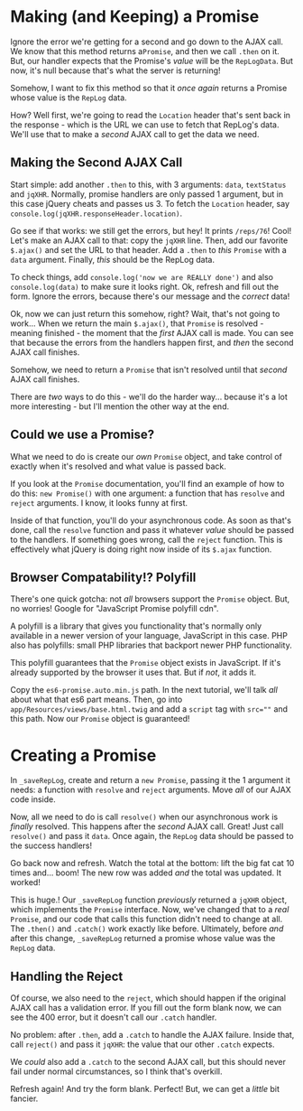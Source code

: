 # Making (and Keeping) a Promise

Ignore the error we're getting for a second and go down to the AJAX call. We know
that this method returns a`Promise`, and then we call `.then` on it. But, our handler
expects that the Promise's *value* will be the `RepLogData`. But now, it's null
because that's what the server is returning!

Somehow, I want to fix this method so that it *once again* returns a Promise whose
value is the `RepLog` data.

How? Well first, we're going to read the `Location` header that's sent back in
the response - which is the URL we can use to fetch that RepLog's data. We'll use
that to make a *second* AJAX call to get the data we need.

## Making the Second AJAX Call

Start simple: add another `.then` to this, with 3 arguments: `data`, `textStatus`
and `jqXHR`. Normally, promise handlers are only passed 1 argument, but in this
case jQuery cheats and passes us 3. To fetch the `Location` header, say
`console.log(jqXHR.responseHeader.location)`.

Go see if that works: we still get the errors, but hey! It prints `/reps/76`! Cool!
Let's make an AJAX call to that: copy the `jqXHR` line. Then, add our favorite
`$.ajax()` and set the URL to that header. Add a `.then` to *this* `Promise` with
a `data` argument. Finally, *this* should be the RepLog data.

To check things, add `console.log('now we are REALLY done')` and also `console.log(data)`
to make sure it looks right. Ok, refresh and fill out the form. Ignore the errors,
because there's our message and the *correct* data!

Ok, now we can just return this somehow, right? Wait, that's not going to work...
When we return the main `$.ajax()`, that `Promise` is resolved - meaning finished -
the moment that the *first* AJAX call is made. You can see that because the errors
from the handlers happen first, and *then* the second AJAX call finishes.

Somehow, we need to return a `Promise` that isn't resolved until that *second*
AJAX call finishes.

There are *two* ways to do this - we'll do the harder way... because it's a lot
more interesting - but I'll mention the other way at the end.

## Could we use a Promise?

What we need to do is create our *own* `Promise` object, and take control of exactly
when it's resolved and what value is passed back.

If you look at the `Promise` documentation, you'll find an example of how to do
this: `new Promise()` with one argument: a function that has `resolve` and `reject`
arguments. I know, it looks funny at first.

Inside of that function, you'll do your asynchronous code. As soon as that's done,
call the `resolve` function and pass it whatever *value* should be passed to the
handlers. If something goes wrong, call the `reject` function. This is effectively
what jQuery is doing right now inside of its `$.ajax` function.

## Browser Compatability!? Polyfill

There's one quick gotcha: not *all* browsers support the `Promise` object. But,
no worries! Google for "JavaScript Promise polyfill cdn".

A polyfill is a library that gives you functionality that's normally only available
in a newer version of your language, JavaScript in this case. PHP also has polyfills:
small PHP libraries that backport newer PHP functionality.

This polyfill guarantees that the `Promise` object exists in JavaScript. If it's
already supported by the browser it uses that. But if *not*, it adds it.

Copy the `es6-promise.auto.min.js` path. In the next tutorial, we'll talk *all*
about what that es6 part means. Then, go into `app/Resources/views/base.html.twig`
and add a `script` tag with `src=""` and this path. Now our `Promise` object is
guaranteed!

# Creating a Promise

In `_saveRepLog`, create and return a `new Promise`, passing it the 1 argument
it needs: a function with `resolve` and `reject` arguments. Move *all* of our AJAX
code inside.

Now, all we need to do is call `resolve()` when our asynchronous work is *finally*
resolved. This happens after the *second* AJAX call. Great! Just call `resolve()`
and pass it `data`. Once again, the `RepLog` data should be passed to the success
handlers!

Go back now and refresh. Watch the total at the bottom: lift the big fat cat 10
times and... boom! The new row was added *and* the total was updated. It worked!

This is huge.! Our `_saveRepLog` function *previously* returned a `jqXHR` object,
which implements the `Promise` interface. Now, we've changed that to a *real* `Promise`,
and our code that calls this function didn't need to change at all. The `.then()`
and `.catch()` work exactly like before. Ultimately, before *and* after this change,
`_saveRepLog` returned a promise whose value was the `RepLog` data.

## Handling the Reject

Of course, we also need to the `reject`, which should happen if the original AJAX
call has a validation error. If you fill out the form blank now, we can see the 400
error, but it doesn't call our `.catch` handler.

No problem: after `.then`, add a `.catch` to handle the AJAX failure. Inside that,
call `reject()` and pass it `jqXHR`: the value that our other `.catch` expects.

We *could* also add a `.catch` to the second AJAX call, but this should never fail
under normal circumstances, so I think that's overkill.

Refresh again! And try the form blank. Perfect! But, we can get a *little* bit fancier.
